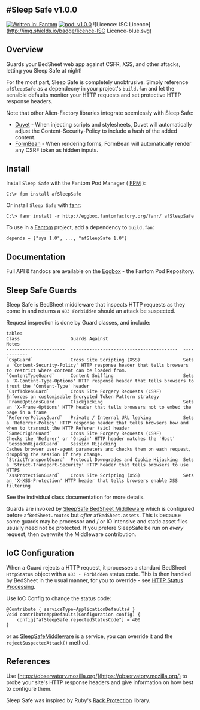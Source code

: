 #Sleep Safe v1.0.0
---

[![Written in: Fantom](http://img.shields.io/badge/written%20in-Fantom-lightgray.svg)](http://fantom-lang.org/)
[![pod: v1.0.0](http://img.shields.io/badge/pod-v1.0.0-yellow.svg)](http://www.fantomfactory.org/pods/afSleepSafe)
![Licence: ISC Licence](http://img.shields.io/badge/licence-ISC Licence-blue.svg)

## Overview

Guards your BedSheet web app against CSFR, XSS, and other attacks, letting you Sleep Safe at night!

For the most part, Sleep Safe is completely unobtrusive. Simply reference `afSleepSafe` as a dependecny in your project's `build.fan` and let the sensible defaults monitor your HTTP requests and set protective HTTP response headers.

Note that other Alien-Factory libraries integrate seemlessly with Sleep Safe:

- [Duvet](http://eggbox.fantomfactory.org/pods/afDuvet) - When injecting scripts and stylesheets, Duvet will automatically adjust the Content-Security-Policy to include a hash of the added content.
- [FormBean](http://eggbox.fantomfactory.org/pods/afFormBean) - When rendering forms, FormBean will automatically render any CSRF token as hidden inputs.

## Install

Install `Sleep Safe` with the Fantom Pod Manager ( [FPM](http://eggbox.fantomfactory.org/pods/afFpm) ):

    C:\> fpm install afSleepSafe

Or install `Sleep Safe` with [fanr](http://fantom.org/doc/docFanr/Tool.html#install):

    C:\> fanr install -r http://eggbox.fantomfactory.org/fanr/ afSleepSafe

To use in a [Fantom](http://fantom-lang.org/) project, add a dependency to `build.fan`:

    depends = ["sys 1.0", ..., "afSleepSafe 1.0"]

## Documentation

Full API & fandocs are available on the [Eggbox](http://eggbox.fantomfactory.org/pods/afSleepSafe/) - the Fantom Pod Repository.

## Sleep Safe Guards

Sleep Safe is BedSheet middleware that inspects HTTP requests as they come in and returns a `403 Forbidden` should an attack be suspected.

Request inspection is done by Guard classes, and include:

```
table:
Class                   Guards Against                            Notes
----------------------  ----------------------------------------  ------------
`CspGuard`              Cross Site Scripting (XSS)                Sets a 'Content-Security-Policy' HTTP response header that tells browsers to restrict where content can be loaded from.
`ContentTypeGuard`      Content Sniffing                          Sets a 'X-Content-Type-Options' HTTP response header that tells browsers to trust the 'Content-Type' header
`CsrfTokenGuard`        Cross Site Forgery Requests (CSRF)        Enforces an customisable Encrypted Token Pattern strategy
`FrameOptionsGuard`     Clickjacking                              Sets an 'X-Frame-Options' HTTP header that tells browsers not to embed the page in a frame
`ReferrerPolicyGuard`   Private / Internal URL leaking            Sets a 'Referrer-Policy' HTTP response header that tells browsers how and when to transmit the HTTP Referer (sic) header
`SameOriginGuard`       Cross Site Forgery Requests (CSRF)        Checks the 'Referer' or 'Origin' HTTP header matches the 'Host'
`SessionHijackGuard`    Session Hijacking                         Caches browser user-agent parameters and checks them on each request, dropping the session if they change.
`StrictTransportGuard`  Protocol Downgrades and Cookie Hijacking  Sets a 'Strict-Transport-Security' HTTP header that tells browsers to use HTTPS
`XssProtectionGuard`    Cross Site Scripting (XSS)                Sets an 'X-XSS-Protection' HTTP header that tells browsers enable XSS filtering
```

See the individual class documentation for more details.

Guards are invoked by [SleepSafe BedSheet Middleware](http://eggbox.fantomfactory.org/pods/afSleepSafe/api/SleepSafeMiddleware) which is configured before `afBedSheet.routes` but *after* `afBedSheet.assets`. This is because some guards may be processor and / or IO intensive and static asset files usually need not be protected. If you prefere SleepSafe be run on *every* request, then overwrite the Middleware contribution.

## IoC Configuration

When a Guard rejects a HTTP request, it processes a standard BedSheet `HttpStatus` object with a `403 - Forbidden` status code. This is then handled by BedSheet in the usual manner, for you to override - see [HTTP Status Processing](http://eggbox.fantomfactory.org/pods/afBedSheet/doc/#httpStatusProcessing).

Use IoC Config to change the status code:

```
@Contribute { serviceType=ApplicationDefaults# }
Void contributeAppDefaults(Configuration config) {
    config["afSleepSafe.rejectedStatusCode"] = 400
}
```

or as [SleepSafeMiddleware](http://eggbox.fantomfactory.org/pods/afSleepSafe/api/SleepSafeMiddleware) is a service, you can override it and the `rejectSuspectedAttack()` method.

## References

Use [https://observatory.mozilla.org/](https://observatory.mozilla.org/) to probe your site's HTTP response headers and give information on how best to configure them.

Sleep Safe was inspired by Ruby's [Rack Protection](https://github.com/sinatra/sinatra/tree/master/rack-protection) library.

